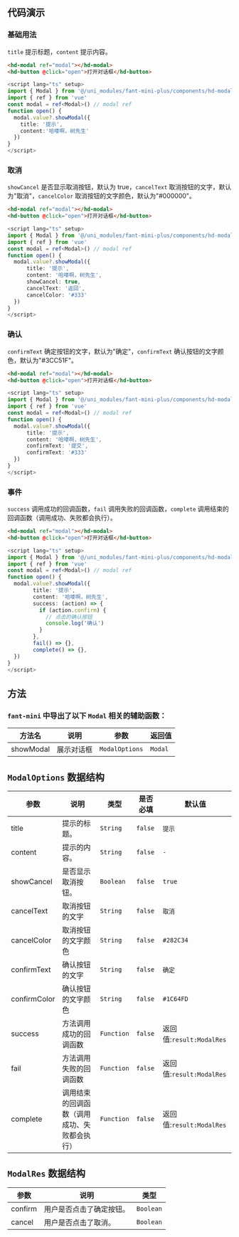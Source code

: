 
## 代码演示

### 基础用法

`title` 提示标题，`content` 提示内容。

```html
<hd-modal ref="modal"></hd-modal>
<hd-button @click="open">打开对话框</hd-button>
```

```ts
<script lang="ts" setup>
import { Modal } from '@/uni_modules/fant-mini-plus/components/hd-modal/types'
import { ref } from 'vue'
const modal = ref<Modal>() // modal ref
function open() {
  modal.value?.showModal({
    title: '提示',
    content:'哈喽啊，树先生'
  })
}
</script>
```

### 取消

`showCancel` 是否显示取消按钮，默认为 true，`cancelText` 取消按钮的文字，默认为"取消"，`cancelColor` 取消按钮的文字颜色，默认为"#000000"。

```html
<hd-modal ref="modal"></hd-modal>
<hd-button @click="open">打开对话框</hd-button>
```

```ts
<script lang="ts" setup>
import { Modal } from '@/uni_modules/fant-mini-plus/components/hd-modal/types'
import { ref } from 'vue'
const modal = ref<Modal>() // modal ref
function open() {
  modal.value?.showModal({
      title: '提示',
      content: '哈喽啊，树先生',
      showCancel: true,
      cancelText: '返回',
      cancelColor: '#333'
  })
}
</script>
```


### 确认

`confirmText` 确定按钮的文字，默认为"确定"，`confirmText` 确认按钮的文字颜色，默认为"#3CC51F"。

```html
<hd-modal ref="modal"></hd-modal>
<hd-button @click="open">打开对话框</hd-button>
```
```ts
<script lang="ts" setup>
import { Modal } from '@/uni_modules/fant-mini-plus/components/hd-modal/types'
import { ref } from 'vue'
const modal = ref<Modal>() // modal ref
function open() {
  modal.value?.showModal({
      title: '提示',
      content: '哈喽啊，树先生',
      confirmText: '提交',
      confirmText: '#333'
  })
}
</script>
```

### 事件

`success` 调用成功的回调函数，`fail` 调用失败的回调函数，`complete` 调用结束的回调函数（调用成功、失败都会执行）。

```html
<hd-modal ref="modal"></hd-modal>
<hd-button @click="open">打开对话框</hd-button>
```

```ts
<script lang="ts" setup>
import { Modal } from '@/uni_modules/fant-mini-plus/components/hd-modal/types'
import { ref } from 'vue'
const modal = ref<Modal>() // modal ref
function open() {
  modal.value?.showModal({
        title: '提示',
        content: '哈喽啊，树先生',
        success: (action) => {
          if (action.confirm) {
            // 点击的确认按钮
            console.log('确认')
          }
        },
        fail() => {},
        complete() => {},
  })
}
</script>
```
## 方法

### `fant-mini` 中导出了以下 `Modal` 相关的辅助函数：

| 方法名    | 说明       | 参数           | 返回值  |
| --------- | ---------- | -------------- | ------- |
| showModal | 展示对话框 | `ModalOptions` | `Modal` |

## `ModalOptions` 数据结构

| 参数         | 说明                                         | 类型       | 是否必填 | 默认值                   |
| ------------ | -------------------------------------------- | ---------- | -------- | ------------------------ |
| title        | 提示的标题。                                 | `String`   | `false`  | `提示`                   |
| content      | 提示的内容。                                 | `String`   | `false`  | `-`                      |
| showCancel   | 是否显示取消按钮。                           | `Boolean`  | `false`  | `true`                   |
| cancelText   | 取消按钮的文字                               | `String`   | `false`  | `取消`                   |
| cancelColor  | 取消按钮的文字颜色                           | `String`   | `false`  | `#282C34`                |
| confirmText  | 确认按钮的文字                               | `String`   | `false`  | `确定`                   |
| confirmColor | 确认按钮的文字颜色                           | `String`   | `false`  | `#1C64FD`                |
| success      | 方法调用成功的回调函数                       | `Function` | `false`  | 返回值:`result:ModalRes` |
| fail         | 方法调用失败的回调函数                       | `Function` | `false`  | 返回值:`result:ModalRes` |
| complete     | 调用结束的回调函数（调用成功、失败都会执行） | `Function` | `false`  | 返回值:`result:ModalRes` |

## `ModalRes` 数据结构

| 参数    | 说明                     | 类型      |
| ------- | ------------------------ | --------- |
| confirm | 用户是否点击了确定按钮。 | `Boolean` |
| cancel  | 用户是否点击了取消。     | `Boolean` |
